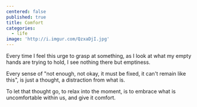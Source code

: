 ```yaml
---
centered: false
published: true
title: Comfort
categories:
  - life
image: 'http://i.imgur.com/QzxaDjI.jpg'
---
```

Every time I feel this urge
to grasp at something,
as I look at what
my empty hands
are trying to hold,
I see nothing there
but emptiness.

Every sense
of "not enough,
not okay,
it must be fixed,
it can't remain like this",
is just a thought,
a distraction
from what is.

To let that thought go,
to relax into the moment,
is to embrace
what is uncomfortable within us,
and give it comfort.





